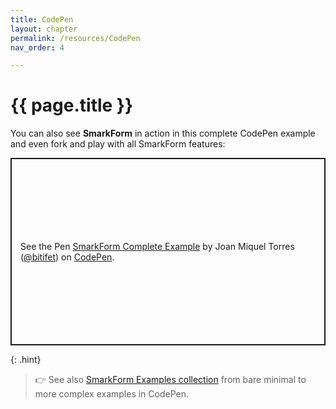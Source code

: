 ```yaml
---
title: CodePen
layout: chapter
permalink: /resources/CodePen
nav_order: 4

---
```


# {{ page.title }}

You can also see **SmarkForm** in action in this complete CodePen example and
even fork and play with all SmarkForm features: 

<p class="codepen" data-height="300" data-theme-id="light" data-default-tab="html,result" data-slug-hash="LYgvobZ" data-editable="true" data-user="bitifet" style="height: 300px; box-sizing: border-box; display: flex; align-items: center; justify-content: center; border: 2px solid; margin: 1em 0; padding: 1em;">
  <span>See the Pen <a href="https://codepen.io/bitifet/pen/LYgvobZ">
  SmarkForm Complete Example</a> by Joan Miquel Torres (<a href="https://codepen.io/bitifet">@bitifet</a>)
  on <a href="https://codepen.io">CodePen</a>.</span>
</p>
<script async src="https://cpwebassets.codepen.io/assets/embed/ei.js"></script>

{: .hint}
> 👉 See also [SmarkForm Examples
> collection](https://codepen.io/collection/YyvbPz) from bare minimal to more
> complex examples in CodePen.

